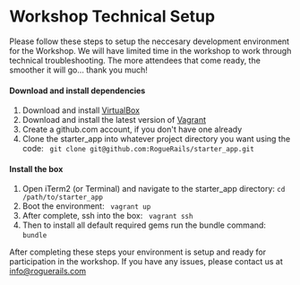 # Workshop Technical Setup

Please follow these steps to setup the neccesary development environment for the Workshop. We will have limited time in the workshop to work through technical troubleshooting. The more attendees that come ready, the smoother it will go... thank you much!

#### Download and install dependencies

1. Download and install [VirtualBox][virtualbox]
2. Download and install the latest version of [Vagrant][vagrant]
3. Create a github.com account, if you don't have one already
3. Clone the starter_app into whatever project directory you want using the code: ` git clone git@github.com:RogueRails/starter_app.git`

#### Install the box

1. Open iTerm2 (or Terminal) and navigate to the starter_app directory: ` cd /path/to/starter_app `
2. Boot the environment: ` vagrant up`
3. After complete, ssh into the box: ` vagrant ssh`
4. Then to install all default required gems run the bundle command: ` bundle `

After completing these steps your environment is setup and ready for participation in the workshop. If you have any issues, please contact us at info@roguerails.com

  [virtualbox]: https://www.virtualbox.org/wiki/Downloads
  [vagrant]: http://vagrantup.com